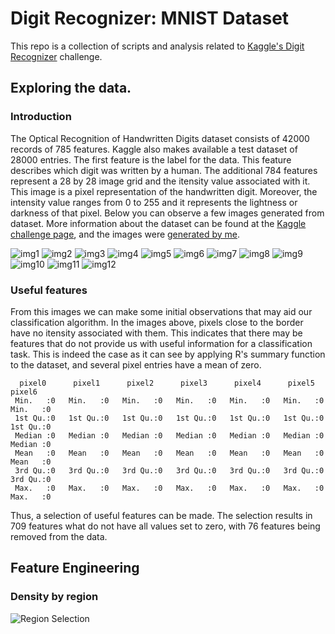 # Digit Recognizer: MNIST Dataset

This repo is a collection of scripts and analysis related to [Kaggle's Digit Recognizer](https://www.kaggle.com/c/digit-recognizer) challenge.

## Exploring the data.

### Introduction

The Optical Recognition of Handwritten Digits dataset consists of 42000 records of 785 features. Kaggle also makes available a test dataset of 28000 entries. The first feature is the label for the data. This feature describes which digit was written by a human. The additional 784 features represent a 28 by 28 image grid and the itensity value associated with it. This image is a pixel representation of the handwritten digit. Moreover, the intensity value ranges from 0 to 255 and it represents the lightness or darkness of that pixel. Below you can observe a few images generated from dataset. More information about the dataset can be found at the [Kaggle challenge page](https://www.kaggle.com/c/digit-recognizer), and the images were [generated by me](https://github.com/evertonjlima/Kaggle/blob/master/Digit-Recognizer/plotDigit.R).

![img1](https://github.com/evertonjlima/Kaggle/blob/master/Digit-Recognizer/imgs/train1.png)
![img2](https://github.com/evertonjlima/Kaggle/blob/master/Digit-Recognizer/imgs/train2.png)
![img3](https://github.com/evertonjlima/Kaggle/blob/master/Digit-Recognizer/imgs/train3.png)
![img4](https://github.com/evertonjlima/Kaggle/blob/master/Digit-Recognizer/imgs/train4.png)
![img5](https://github.com/evertonjlima/Kaggle/blob/master/Digit-Recognizer/imgs/train5.png)
![img6](https://github.com/evertonjlima/Kaggle/blob/master/Digit-Recognizer/imgs/train6.png)
![img7](https://github.com/evertonjlima/Kaggle/blob/master/Digit-Recognizer/imgs/train7.png)
![img8](https://github.com/evertonjlima/Kaggle/blob/master/Digit-Recognizer/imgs/train8.png)
![img9](https://github.com/evertonjlima/Kaggle/blob/master/Digit-Recognizer/imgs/train9.png)
![img10](https://github.com/evertonjlima/Kaggle/blob/master/Digit-Recognizer/imgs/train10.png)
![img11](https://github.com/evertonjlima/Kaggle/blob/master/Digit-Recognizer/imgs/train11.png)
![img12](https://github.com/evertonjlima/Kaggle/blob/master/Digit-Recognizer/imgs/train12.png)

### Useful features

From this images we can make some initial observations that may aid our classification algorithm. In the images above, pixels close to the border have no itensity associated with them. This indicates that there may be features that do not provide us with useful information for a classification task. This is indeed the case as it can see by applying R's summary function to the dataset, and several pixel entries have a mean of zero. 

```
  pixel0      pixel1      pixel2      pixel3      pixel4      pixel5      pixel6 
 Min.   :0   Min.   :0   Min.   :0   Min.   :0   Min.   :0   Min.   :0   Min.   :0  
 1st Qu.:0   1st Qu.:0   1st Qu.:0   1st Qu.:0   1st Qu.:0   1st Qu.:0   1st Qu.:0  
 Median :0   Median :0   Median :0   Median :0   Median :0   Median :0   Median :0  
 Mean   :0   Mean   :0   Mean   :0   Mean   :0   Mean   :0   Mean   :0   Mean   :0  
 3rd Qu.:0   3rd Qu.:0   3rd Qu.:0   3rd Qu.:0   3rd Qu.:0   3rd Qu.:0   3rd Qu.:0  
 Max.   :0   Max.   :0   Max.   :0   Max.   :0   Max.   :0   Max.   :0   Max.   :0 

```

Thus, a selection of useful features can be made. The selection results in 709 features what do not have all values set to zero, with 76 features being removed from the data.

## Feature Engineering

### Density by region

![Region Selection](https://github.com/evertonjlima/Kaggle/blob/master/Digit-Recognizer/imgs/RegionSelection.png)

